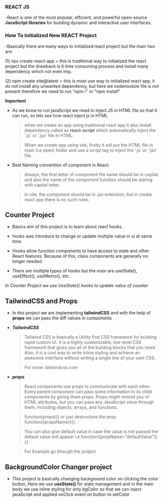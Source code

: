 ### REACT JS
-React is one of the most popular, efficient, and powerful open-source **JavaScript libraries** for building dynamic and interactive user interfaces.

### How To Initialized New REACT Project
-Basically there are many ways to initialized react project but the main two are:

(1) npx create-react-app = this is traditional way to initialized the react project but the drawback is it time consuming process and install many dependency which not even imp.

(2) npm create vite@latest = this is most use way to initialized react app, it do not install any unwanted dependency, but here we nodemodule file is not present therefore we need to run "npm i" or "npm install"

***Important***
- As we know to run javaScript we need to inject JS in HTML file so that it can run, so lets see how react inject js in HTML
    > when we create an app using traditional react app it also install dependency called as **react-script** which automatically inject the '.js' or '.jsx' file in HTML.

    > When we create app using vite, firstly it will put the HTML file in main (i.e open) folder and use a script tag to inject the '.js' or '.jsx' file.

- Best Naming convention of component in React:
    >Always, the first letter of component file name should be in capital and also the name of the component function should  be staring with capital letter.
    
    >In vite, the component should be in .jsx extension, but in create react app there is no such rules.




## Counter Project
- Basics aim of this project is to learn about react hooks.

- hooks was introduce to change or update multiple value in ui at same time.

- Hooks allow function components to have access to state and other React features. Because of this, class components are generally no longer needed.

- There are multiple types of hooks but the main are useState(), useEffect(), useMemo(), etc.

*In Counter Project we use UseState() hooks to update value of counter*  



## TailwindCSS and Props
- In this project we are implementing **tailwindCSS** and with the help of **props** we can pass the diff values in components

- ***TailwindCSS***

    > Tailwind CSS is basically a Utility first CSS framework for building rapid custom UI. It is a highly customizable, low-level CSS framework that gives you all of the building blocks that you need. Also, it is a cool way to write inline styling and achieve an awesome interface without writing a single line of your own CSS.

    > For more: tailwindcss.com

- ***props***

    > React components use props to communicate with each other. Every parent component can pass some information to its child components by giving them props. Props might remind you of HTML attributes, but you can pass any JavaScript value through them, including objects, arrays, and functions.

    > function(props){} or just destructure the prop function({propsName}){}.

    > You can also give default value in case the value is not passed the default value will appear i.e function({propName="defaultValue"}){}

    > For Example go through the project.


## BackgroundColor Changer project
- This project is basically changing background color on clicking the color button, Here we use **useState()** for state management and in the main body we use inline styling for only bgColor so that we can inject javaScript and applied onClick event on button to setColor 